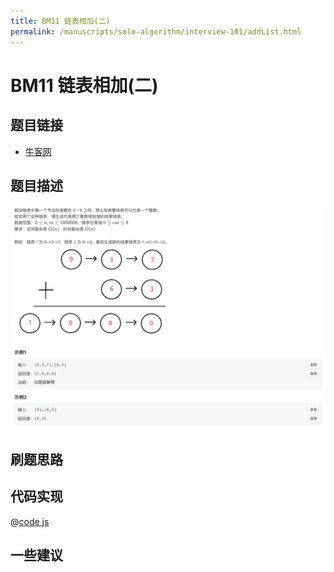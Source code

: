 ```yaml
---
title: BM11 链表相加(二)
permalink: /manuscripts/solo-algorithm/interview-101/addList.html
---
```


# BM11 链表相加(二)

## 题目链接

- [牛客网](https://www.nowcoder.com/share/jump/8484115461694840620281)

## 题目描述

![反转链表.png](../images/addInList.png)

## 刷题思路

## 代码实现

@[code js](@algorithm/interview-101/addInList.js)

## 一些建议
